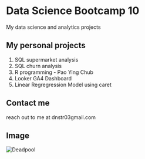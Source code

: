 # Data Science Bootcamp 10
My data science and analytics projects

## My personal projects

1. SQL supermarket analysis
2. SQL churn analysis
3. R programming - Pao Ying Chub
4. Looker GA4 Dashboard
5. Linear Regregression Model using caret

## Contact me
reach out to me at dnstr03gmail.com

## Image
![Deadpool](https://static1.colliderimages.com/wordpress/wp-content/uploads/2024/07/deadpool-2016-poster.jpg)

